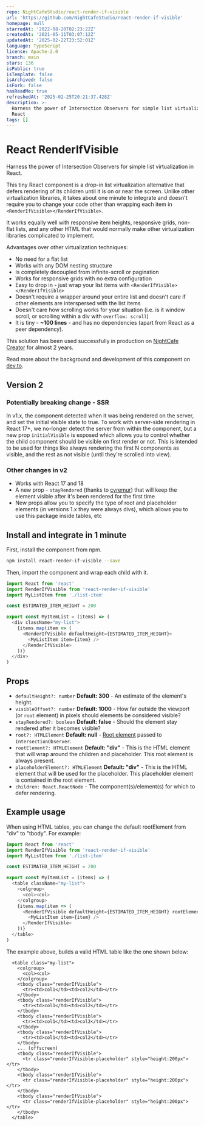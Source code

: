 ```yaml
---
repo: NightCafeStudio/react-render-if-visible
url: 'https://github.com/NightCafeStudio/react-render-if-visible'
homepage: null
starredAt: '2022-08-20T02:23:22Z'
createdAt: '2021-05-11T03:07:12Z'
updatedAt: '2025-02-22T23:52:01Z'
language: TypeScript
license: Apache-2.0
branch: main
stars: 136
isPublic: true
isTemplate: false
isArchived: false
isFork: false
hasReadMe: true
refreshedAt: '2025-02-25T20:21:37.428Z'
description: >-
  Harness the power of Intersection Observers for simple list virtualization in
  React
tags: []
---
```


# React RenderIfVisible
Harness the power of Intersection Observers for simple list virtualization in React.

This tiny React component is a drop-in list virtualization alternative that defers rendering of its children until it is on or near the screen. Unlike other virtualization libraries, it takes about one minute to integrate and doesn't require you to change your code other than wrapping each item in `<RenderIfVisible></RenderIfVisible>`.

It works equally well with responsive item heights, responsive grids, non-flat lists, and any other HTML that would normally make other virtualization libraries complicated to implement.

Advantages over other virtualization techniques:

- No need for a flat list
- Works with any DOM nesting structure
- Is completely decoupled from infinite-scroll or pagination
- Works for responsive grids with no extra configuration
- Easy to drop in - just wrap your list items with `<RenderIfVisible></RenderIfVisible>`
- Doesn't require a wrapper around your entire list and doesn't care if other elements are interspersed with the list items
- Doesn't care how scrolling works for your situation (i.e. is it window scroll, or scrolling within a div with `overflow: scroll`)
- It is tiny - __~100 lines__ - and has no dependencies (apart from React as a peer dependency).

This solution has been used successfully in production on [NightCafe Creator](https://creator.nightcafe.studio) for almost 2 years.

Read more about the background and development of this component on [dev.to](https://dev.to/angus_russell/super-simple-list-virtualization-in-react-with-intersectionobserver-3o6g).

## Version 2

### Potentially breaking change - SSR

In v1.x, the component detected when it was being rendered on the server, and set the initial visible state to true. To work with server-side rendering in React 17+, we no-longer detect the server from within the component, but a new prop `initialVisible` is exposed which allows you to control whether the child component should be visible on first render or not. This is intended to be used for things like always rendering the first N components as visible, and the rest as not visible (until they're scrolled into view).

### Other changes in v2

- Works with React 17 and 18
- A new prop - `stayRendered` (thanks to [cyremur](https://github.com/cyremur)) that will keep the element visible after it's been rendered for the first time
- New props allow you to specify the type of root and placeholder elements (in versions 1.x they were always divs), which allows you to use this package inside tables, etc

## Install and integrate in 1 minute

First, install the component from npm.

```bash
npm install react-render-if-visible --save
```

Then, import the component and wrap each child with it.

```javascript
import React from 'react'
import RenderIfVisible from 'react-render-if-visible'
import MyListItem from './list-item' 

const ESTIMATED_ITEM_HEIGHT = 200

export const MyItemList = (items) => (
  <div className="my-list">
    {items.map(item => (
      <RenderIfVisible defaultHeight={ESTIMATED_ITEM_HEIGHT}>
        <MyListItem item={item} />
      </RenderIfVisible>
    ))}
  </div>
)
```

## Props

- `defaultHeight?: number` __Default: 300__ - An estimate of the element's height.
- `visibleOffset?: number` __Default: 1000__ - How far outside the viewport (or `root` element) in pixels should elements be considered visible?
- `stayRendered?: boolean` __Default: false__ - Should the element stay rendered after it becomes visible?
- `root?: HTMLElement` __Default: null__ - [Root element](https://developer.mozilla.org/en-US/docs/Web/API/Intersection_Observer_API#intersection_observer_concepts_and_usage) passed to `IntersectionObserver`.
- `rootElement?: HTMLElement` __Default: "div"__ - This is the HTML element that will wrap around the children and placeholder. This root element is always present.
- `placeholderElement?: HTMLElement` __Default: "div"__ - This is the HTML element that will be used for the placeholder. This placeholder element is contained in the root element.
- `children: React.ReactNode` - The component(s)/element(s) for which to defer rendering.

## Example usage
When using HTML tables, you can change the default rootElement from "div" to "tbody". For example:
```javascript
import React from 'react'
import RenderIfVisible from 'react-render-if-visible'
import MyListItem from './list-item' 

const ESTIMATED_ITEM_HEIGHT = 200

export const MyItemList = (items) => (
  <table className="my-list">
    <colgroup>
      <col><col>
    </colgroup>
    {items.map(item => (
      <RenderIfVisible defaultHeight={ESTIMATED_ITEM_HEIGHT} rootElement={"tbody"} placeholderElement={"tr"}>
        <MyListItem item={item} />
      </RenderIfVisible>
    ))}
  </table>
)
```

The example above, builds a valid HTML table like the one shown below:
```
  <table class="my-list">
    <colgroup>
      <col><col>
    </colgroup>
    <tbody class="renderIfVisible">
      <tr><td>col1</td><td>col2</td></tr>
    </tbody>
    <tbody class="renderIfVisible">
      <tr><td>col1</td><td>col2</td></tr>
    </tbody>
    <tbody class="renderIfVisible">
      <tr><td>col1</td><td>col2</td></tr>
    </tbody>
    <tbody class="renderIfVisible">
      <tr><td>col1</td><td>col2</td></tr>
    </tbody>
    ... (offscreen)
    <tbody class="renderIfVisible">
      <tr class="renderIfVisible-placeholder" style="height:200px"></tr>
    </tbody>
    <tbody class="renderIfVisible">
      <tr class="renderIfVisible-placeholder" style="height:200px"></tr>
    </tbody>
    <tbody class="renderIfVisible">
      <tr class="renderIfVisible-placeholder" style="height:200px"></tr>
    </tbody>
  </table>
```

